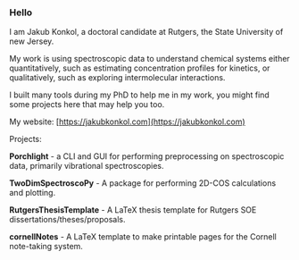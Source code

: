 ### Hello

I am Jakub Konkol, a doctoral candidate at Rutgers, the State University of new Jersey. 

My work is using spectroscopic data to understand chemical systems either quantitatively, such as estimating concentration profiles for kinetics, or qualitatively, such as exploring intermolecular interactions.

I built many tools during my PhD to help me in my work, you might find some projects here that may help you too.

My website: [https://jakubkonkol.com](https://jakubkonkol.com)

Projects:

**Porchlight** - a CLI and GUI for performing preprocessing on spectroscopic data, primarily vibrational spectroscopies.

**TwoDimSpectroscoPy** - A package for performing 2D-COS calculations and plotting.

**RutgersThesisTemplate** - A LaTeX thesis template for Rutgers SOE dissertations/theses/proposals.

**cornellNotes** - A LaTeX template to make printable pages for the Cornell note-taking system.



<!--
**Jakub-Konkol/Jakub-Konkol** is a ✨ _special_ ✨ repository because its `README.md` (this file) appears on your GitHub profile.

Here are some ideas to get you started:

- 🔭 I’m currently working on ...
- 🌱 I’m currently learning ...
- 👯 I’m looking to collaborate on ...
- 🤔 I’m looking for help with ...
- 💬 Ask me about ...
- 📫 How to reach me: ...
- 😄 Pronouns: ...
- ⚡ Fun fact: ...
-->
